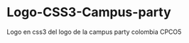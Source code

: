 Logo-CSS3-Campus-party
======================

Logo en css3 del logo de la campus party colombia CPCO5